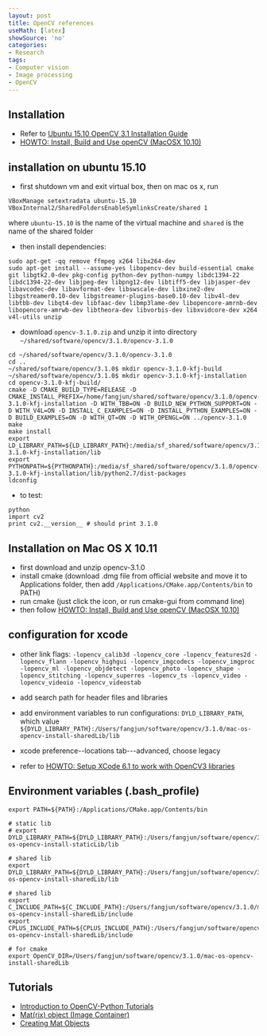 ```yaml
---
layout: post
title: OpenCV references
useMath: [latex]
showSource: 'no'
categories:
- Research
tags:
- Computer vision
- Image processing
- OpenCV
---
```


## Installation
 - Refer to [Ubuntu 15.10 OpenCV 3.1 Installation Guide][1]
 - [HOWTO: Install, Build and Use openCV (MacOSX 10.10)][5]

##  installation on ubuntu 15.10
 - first shutdown vm and exit virtual box, then on mac os x, run
 
```
VBoxManage setextradata ubuntu-15.10 VBoxInternal2/SharedFoldersEnableSymlinksCreate/shared 1
```

 where `ubuntu-15.10` is the name of the virtual machine and `shared` is the name of the shared folder
 
 - then install dependencies:
 
```
sudo apt-get -qq remove ffmpeg x264 libx264-dev
sudo apt-get install --assume-yes libopencv-dev build-essential cmake git libgtk2.0-dev pkg-config python-dev python-numpy libdc1394-22 libdc1394-22-dev libjpeg-dev libpng12-dev libtiff5-dev libjasper-dev libavcodec-dev libavformat-dev libswscale-dev libxine2-dev libgstreamer0.10-dev libgstreamer-plugins-base0.10-dev libv4l-dev libtbb-dev libqt4-dev libfaac-dev libmp3lame-dev libopencore-amrnb-dev libopencore-amrwb-dev libtheora-dev libvorbis-dev libxvidcore-dev x264 v4l-utils unzip 
```

 - download `opencv-3.1.0.zip` and unzip it into directory `~/shared/software/opencv/3.1.0/opencv-3.1.0`
 
```
cd ~/shared/software/opencv/3.1.0/opencv-3.1.0
cd ..
~/shared/software/opencv/3.1.0$ mkdir opencv-3.1.0-kfj-build
~/shared/software/opencv/3.1.0$ mkdir opencv-3.1.0-kfj-installation
cd opencv-3.1.0-kfj-build/
cmake -D CMAKE_BUILD_TYPE=RELEASE -D CMAKE_INSTALL_PREFIX=/home/fangjun/shared/software/opencv/3.1.0/opencv-3.1.0-kfj-installation -D WITH_TBB=ON -D BUILD_NEW_PYTHON_SUPPORT=ON -D WITH_V4L=ON -D INSTALL_C_EXAMPLES=ON -D INSTALL_PYTHON_EXAMPLES=ON -D BUILD_EXAMPLES=ON -D WITH_QT=ON -D WITH_OPENGL=ON ../opencv-3.1.0
make
make install
export LD_LIBRARY_PATH=${LD_LIBRARY_PATH}:/media/sf_shared/software/opencv/3.1.0/opencv-3.1.0-kfj-installation/lib
export PYTHONPATH=${PYTHONPATH}:/media/sf_shared/software/opencv/3.1.0/opencv-3.1.0-kfj-installation/lib/python2.7/dist-packages
ldconfig
```

 - to test:
 
```
python
import cv2
print cv2.__version__ # should print 3.1.0
```    
    
## Installation on Mac OS X 10.11
 - first download and unzip opencv-3.1.0
 - install cmake (download .dmg file from official website and move it to Applications folder, then add `/Applications/CMake.app/Contents/bin` to PATH) 
 - run cmake (just click the icon, or run cmake-gui from command line)
 - then follow [HOWTO: Install, Build and Use openCV (MacOSX 10.10)][5]

## configuration for xcode
 - other link flags: `-lopencv_calib3d -lopencv_core -lopencv_features2d -lopencv_flann -lopencv_highgui -lopencv_imgcodecs -lopencv_imgproc -lopencv_ml -lopencv_objdetect -lopencv_photo -lopencv_shape -lopencv_stitching -lopencv_superres -lopencv_ts -lopencv_video -lopencv_videoio -lopencv_videostab
`
 - add search path for header files and libraries
 
 - add environment variables to run configurations: `DYLD_LIBRARY_PATH`, which value `${DYLD_LIBRARY_PATH}:/Users/fangjun/software/opencv/3.1.0/mac-os-opencv-install-sharedLib/lib`
 - xcode preference--locations tab---advanced, choose legacy
 - refer to [HOWTO: Setup XCode 6.1 to work with OpenCV3 libraries][6]
 
## Environment variables (.bash_profile) 
```
export PATH=${PATH}:/Applications/CMake.app/Contents/bin

# static lib
# export DYLD_LIBRARY_PATH=${DYLD_LIBRARY_PATH}:/Users/fangjun/software/opencv/3.1.0/mac-os-opencv-install-staticLib/lib

# shared lib
export DYLD_LIBRARY_PATH=${DYLD_LIBRARY_PATH}:/Users/fangjun/software/opencv/3.1.0/mac-os-opencv-install-sharedLib/lib

# shared lib
export C_INCLUDE_PATH=${C_INCLUDE_PATH}:/Users/fangjun/software/opencv/3.1.0/mac-os-opencv-install-sharedLib/include
export CPLUS_INCLUDE_PATH=${CPLUS_INCLUDE_PATH}:/Users/fangjun/software/opencv/3.1.0/mac-os-opencv-install-sharedLib/include

# for cmake
export OpenCV_DIR=/Users/fangjun/software/opencv/3.1.0/mac-os-opencv-install-sharedLib
```
 
## Tutorials
 - [Introduction to OpenCV-Python Tutorials][2]
 - [Mat(rix) object (Image Container)][3]
 - [Creating Mat Objects][4]


[6]: http://blogs.wcode.org/2014/11/howto-setup-xcode-6-1-to-work-with-opencv-libraries/
[5]: http://blogs.wcode.org/2014/10/howto-install-build-and-use-opencv-macosx-10-10/
[4]: http://www.bogotobogo.com/OpenCV/opencv_3_tutorial_creating_mat_objects.php
[3]: http://www.bogotobogo.com/OpenCV/opencv_3_tutorial_mat_object_image_matrix_image_container.php
[2]: http://opencv-python-tutroals.readthedocs.org/en/latest/py_tutorials/py_setup/py_intro/py_intro.html#intro
[1]: https://github.com/BVLC/caffe/wiki/Ubuntu-15.10-OpenCV-3.1-Installation-Guide